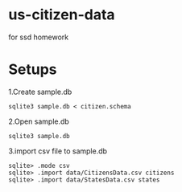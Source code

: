 # us-citizen-data
for ssd homework

# Setups

1.Create sample.db
```
sqlite3 sample.db < citizen.schema
```
2.Open sample.db
```
sqlite3 sample.db
```
3.import csv file to sample.db
```
sqlite> .mode csv
sqlite> .import data/CitizensData.csv citizens
sqlite> .import data/StatesData.csv states
```
